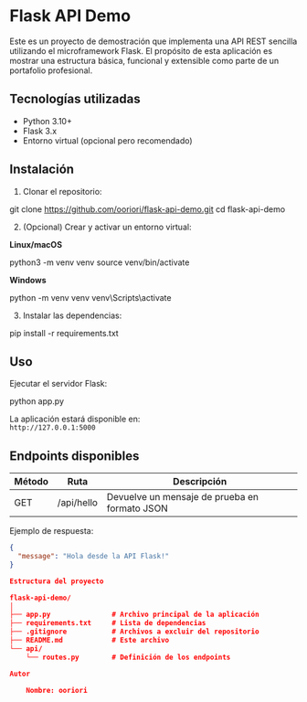# Flask API Demo

Este es un proyecto de demostración que implementa una API REST sencilla utilizando el microframework Flask. El propósito de esta aplicación es mostrar una estructura básica, funcional y extensible como parte de un portafolio profesional.

## Tecnologías utilizadas

- Python 3.10+
- Flask 3.x
- Entorno virtual (opcional pero recomendado)

## Instalación

1. Clonar el repositorio:

git clone https://github.com/ooriori/flask-api-demo.git
cd flask-api-demo


2. (Opcional) Crear y activar un entorno virtual:

**Linux/macOS**

python3 -m venv venv
source venv/bin/activate


**Windows**

python -m venv venv
venv\Scripts\activate


3. Instalar las dependencias:

pip install -r requirements.txt


## Uso

Ejecutar el servidor Flask:

python app.py


La aplicación estará disponible en:  
`http://127.0.0.1:5000`

## Endpoints disponibles

| Método | Ruta         | Descripción                |
|--------|--------------|----------------------------|
| GET    | /api/hello   | Devuelve un mensaje de prueba en formato JSON |

Ejemplo de respuesta:
```json
{
  "message": "Hola desde la API Flask!"
}

Estructura del proyecto

flask-api-demo/
│
├── app.py               # Archivo principal de la aplicación
├── requirements.txt     # Lista de dependencias
├── .gitignore           # Archivos a excluir del repositorio
├── README.md            # Este archivo
└── api/
    └── routes.py        # Definición de los endpoints

Autor

    Nombre: ooriori


